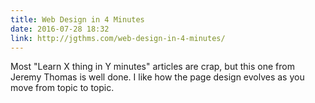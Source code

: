 ```yaml
---
title: Web Design in 4 Minutes
date: 2016-07-28 18:32
link: http://jgthms.com/web-design-in-4-minutes/
---
```

Most "Learn X thing in Y minutes" articles are crap, but this one from Jeremy Thomas is well done. I like how the page design evolves as you move from topic to topic. 